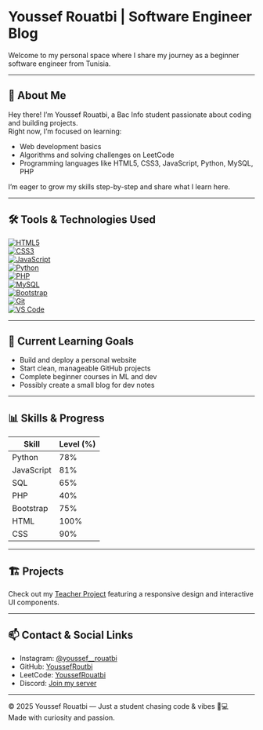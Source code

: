 # Youssef Rouatbi | Software Engineer Blog

Welcome to my personal space where I share my journey as a beginner software engineer from Tunisia.

---

## 👋 About Me

Hey there! I’m Youssef Rouatbi, a Bac Info student passionate about coding and building projects.  
Right now, I’m focused on learning:

- Web development basics  
- Algorithms and solving challenges on LeetCode  
- Programming languages like HTML5, CSS3, JavaScript, Python, MySQL, PHP  

I’m eager to grow my skills step-by-step and share what I learn here.

---

## 🛠️ Tools & Technologies Used

[![HTML5](https://img.shields.io/badge/HTML5-%23E34F26.svg?style=for-the-badge&logo=html5&logoColor=white)](https://developer.mozilla.org/en-US/docs/Web/HTML)  
[![CSS3](https://img.shields.io/badge/CSS3-%231572B6.svg?style=for-the-badge&logo=css3&logoColor=white)](https://developer.mozilla.org/en-US/docs/Web/CSS)  
[![JavaScript](https://img.shields.io/badge/JavaScript-%23F7DF1E.svg?style=for-the-badge&logo=javascript&logoColor=black)](https://developer.mozilla.org/en-US/docs/Web/JavaScript)  
[![Python](https://img.shields.io/badge/Python-%233776AB.svg?style=for-the-badge&logo=python&logoColor=white)](https://www.python.org/)  
[![PHP](https://img.shields.io/badge/PHP-%23777BB4.svg?style=for-the-badge&logo=php&logoColor=white)](https://www.php.net/)  
[![MySQL](https://img.shields.io/badge/MySQL-%234479A1.svg?style=for-the-badge&logo=mysql&logoColor=white)](https://www.mysql.com/)  
[![Bootstrap](https://img.shields.io/badge/Bootstrap-%23563D7C.svg?style=for-the-badge&logo=bootstrap&logoColor=white)](https://getbootstrap.com/)  
[![Git](https://img.shields.io/badge/Git-F05032?style=for-the-badge&logo=git&logoColor=white)](https://git-scm.com/)  
[![VS Code](https://img.shields.io/badge/VS%20Code-0078D7?style=for-the-badge&logo=visual-studio-code&logoColor=white)](https://code.visualstudio.com/)

---

## 🎯 Current Learning Goals

- Build and deploy a personal website  
- Start clean, manageable GitHub projects  
- Complete beginner courses in ML and dev  
- Possibly create a small blog for dev notes  

---

## 📊 Skills & Progress

| Skill      | Level (%) |
|------------|------------|
| Python     | 78%        |
| JavaScript | 81%        |
| SQL        | 65%        |
| PHP        | 40%        |
| Bootstrap  | 75%        |
| HTML       | 100%       |
| CSS        | 90%        |

---

## 🏗️ Projects

Check out my [Teacher Project](teacher%20project/index.html) featuring a responsive design and interactive UI components.

---

## 📫 Contact & Social Links

- Instagram: [@youssef__rouatbi](https://www.instagram.com/youssef__rouatbi/)  
- GitHub: [YoussefRoutbi](https://github.com/YoussefRoutbi)  
- LeetCode: [YoussefRouatbi](https://leetcode.com/u/YoussefRouatbi/)  
- Discord: [Join my server](https://discord.gg/EH76EfrASr)  

---

© 2025 Youssef Rouatbi — Just a student chasing code & vibes 🧃💻  
Made with curiosity and passion.

